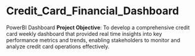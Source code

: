 # Credit_Card_Financial_Dashboard
PowerBI Dashboard
**Project Objective**: To develop a comprehensive credit card weekly dashboard that provided real time insights into key performance metrics and trends, enabling stakeholders to monitor and analyze credit card operations effectively.
